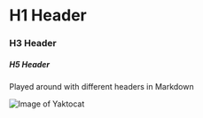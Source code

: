 # H1 Header

### H3 Header

##### H5 Header

Played around with different headers in Markdown

![Image of Yaktocat](https://octodex.github.com/images/yaktocat.png)

